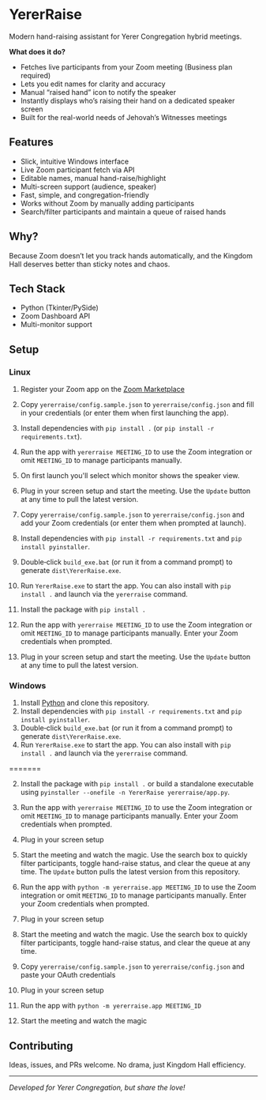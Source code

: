 # YererRaise

Modern hand-raising assistant for Yerer Congregation hybrid meetings.

**What does it do?**
- Fetches live participants from your Zoom meeting (Business plan required)
- Lets you edit names for clarity and accuracy
- Manual “raised hand” icon to notify the speaker
- Instantly displays who’s raising their hand on a dedicated speaker screen
- Built for the real-world needs of Jehovah’s Witnesses meetings

## Features

- Slick, intuitive Windows interface
- Live Zoom participant fetch via API
- Editable names, manual hand-raise/highlight
- Multi-screen support (audience, speaker)
- Fast, simple, and congregation-friendly
- Works without Zoom by manually adding participants
- Search/filter participants and maintain a queue of raised hands

## Why?

Because Zoom doesn’t let you track hands automatically, and the Kingdom Hall deserves better than sticky notes and chaos.

## Tech Stack

- Python (Tkinter/PySide)
- Zoom Dashboard API
- Multi-monitor support

## Setup

### Linux
1. Register your Zoom app on the [Zoom Marketplace](https://marketplace.zoom.us/)
2. Copy `yererraise/config.sample.json` to `yererraise/config.json` and fill in your credentials (or enter them when first launching the app).
3. Install dependencies with `pip install .` (or `pip install -r requirements.txt`).
4. Run the app with `yererraise MEETING_ID` to use the Zoom integration or omit `MEETING_ID` to manage participants manually.
5. On first launch you'll select which monitor shows the speaker view.
6. Plug in your screen setup and start the meeting. Use the `Update` button at any time to pull the latest version.
2. Copy `yererraise/config.sample.json` to `yererraise/config.json` and add your Zoom credentials (or enter them when prompted at launch).
3. Install dependencies with `pip install -r requirements.txt` and `pip install pyinstaller`.
4. Double‑click `build_exe.bat` (or run it from a command prompt) to generate `dist\YererRaise.exe`.
5. Run `YererRaise.exe` to start the app. You can also install with `pip install .` and launch via the `yererraise` command.



2. Install the package with `pip install .`
3. Run the app with `yererraise MEETING_ID` to use the Zoom integration or omit `MEETING_ID` to manage participants manually. Enter your Zoom credentials when prompted.
4. Plug in your screen setup and start the meeting. Use the `Update` button at any time to pull the latest version.


### Windows
1. Install [Python](https://www.python.org/) and clone this repository.
2. Install dependencies with `pip install -r requirements.txt` and `pip install pyinstaller`.
3. Double‑click `build_exe.bat` (or run it from a command prompt) to generate `dist\YererRaise.exe`.
4. Run `YererRaise.exe` to start the app. You can also install with `pip install .` and launch via the `yererraise` command.

=======




2. Install the package with `pip install .` or build a standalone executable using `pyinstaller --onefile -n YererRaise yererraise/app.py`.
3. Run the app with `yererraise MEETING_ID` to use the Zoom integration or omit `MEETING_ID` to manage participants manually. Enter your Zoom credentials when prompted.
4. Plug in your screen setup
5. Start the meeting and watch the magic. Use the search box to quickly filter participants, toggle hand-raise status, and clear the queue at any time. The `Update` button pulls the latest version from this repository.


2. Run the app with `python -m yererraise.app MEETING_ID` to use the Zoom integration or omit `MEETING_ID` to manage participants manually. Enter your Zoom credentials when prompted.
3. Plug in your screen setup
4. Start the meeting and watch the magic. Use the search box to quickly filter participants, toggle hand-raise status, and clear the queue at any time.

2. Copy `yererraise/config.sample.json` to `yererraise/config.json` and paste your OAuth credentials
3. Plug in your screen setup
4. Run the app with `python -m yererraise.app MEETING_ID`
5. Start the meeting and watch the magic






## Contributing

Ideas, issues, and PRs welcome. No drama, just Kingdom Hall efficiency.

---

*Developed for Yerer Congregation, but share the love!*

